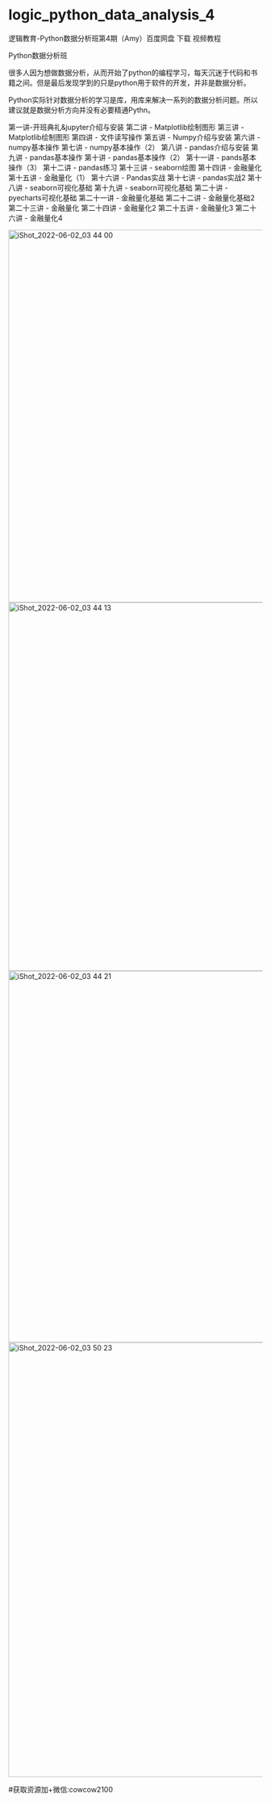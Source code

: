# logic_python_data_analysis_4
逻辑教育-Python数据分析班第4期（Amy）百度网盘 下载 视频教程


Python数据分析班

很多人因为想做数据分析，从而开始了python的编程学习，每天沉迷于代码和书籍之间。但是最后发现学到的只是python用于软件的开发，并非是数据分析。

Python实际针对数据分析的学习是库，用库来解决一系列的数据分析问题。所以建议就是数据分析方向并没有必要精通Pythn。

第一讲-开班典礼&jupyter介绍与安装
第二讲 - Matplotlib绘制图形
第三讲 - Matplotlib绘制图形
第四讲 - 文件读写操作
第五讲 - Numpy介绍与安装
第六讲 - numpy基本操作
第七讲 - numpy基本操作（2）
第八讲 - pandas介绍与安装
第九讲 - pandas基本操作
第十讲 - pandas基本操作（2）
第十一讲 - pands基本操作（3）
第十二讲 - pandas练习
第十三讲 - seaborn绘图
第十四讲 - 金融量化
第十五讲 - 金融量化（1）
第十六讲 - Pandas实战
第十七讲 - pandas实战2
第十八讲 - seaborn可视化基础
第十九讲 - seaborn可视化基础
第二十讲 - pyecharts可视化基础
第二十一讲 - 金融量化基础
第二十二讲 - 金融量化基础2
第二十三讲 - 金融量化
第二十四讲 - 金融量化2
第二十五讲 - 金融量化3
第二十六讲 - 金融量化4



<img width="738" alt="iShot_2022-06-02_03 44 00" src="https://user-images.githubusercontent.com/91378327/171492002-fa3f57d2-dd80-4830-b276-51b0810864e2.png">
<img width="730" alt="iShot_2022-06-02_03 44 13" src="https://user-images.githubusercontent.com/91378327/171492009-7dd5fff0-973f-4afe-92ef-63cdda6d1197.png">
<img width="736" alt="iShot_2022-06-02_03 44 21" src="https://user-images.githubusercontent.com/91378327/171492012-b3037f48-17fb-42b9-8340-176c0f67bd5c.png">
<img width="861" alt="iShot_2022-06-02_03 50 23" src="https://user-images.githubusercontent.com/91378327/171492017-ce93d900-cafd-46f7-96cc-d581343cde6a.png">


#获取资源加+微信:cowcow2100










